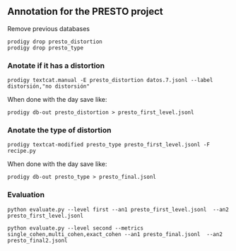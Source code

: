 
## Annotation for the PRESTO project
Remove previous databases 

```
prodigy drop presto_distortion
prodigy drop presto_type
```
### Anotate if it has a distortion

```
prodigy textcat.manual -E presto_distortion datos.7.jsonl --label distorsión,"no distorsión"
```

When done with the day save like: 

```
prodigy db-out presto_distortion > presto_first_level.jsonl
```

### Anotate the type of distortion

```
prodigy textcat-modified presto_type presto_first_level.jsonl -F recipe.py
```

When done with the day save like: 

```
prodigy db-out presto_type > presto_final.jsonl
```

### Evaluation

```
python evaluate.py --level first --an1 presto_first_level.jsonl  --an2 presto_first_level.jsonl 

python evaluate.py --level second --metrics single_cohen,multi_cohen,exact_cohen --an1 presto_final.jsonl  --an2 presto_final2.jsonl 
```